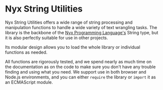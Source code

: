 # Nyx String Utilities

Nyx String Utilities offers a wide range of string processing and manipulation functions to handle a wide variety of text wrangling tasks. The library is the backbone of the [Nyx Programming Language's](https://github.com/NyxLang/nyx) String type, but it is also perfectly suitable for use in other projects.

Its modular design allows you to load the whole library or individual functions as needed.

All functions are rigorously tested, and we spend nearly as much time on the documentation as on the code to make sure you don't have any trouble finding and using what you need. We support use in both browser and Node.js environments, and you can either `require` the library or `import` it as an ECMAScript module.
